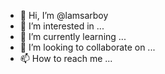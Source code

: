 - 👋 Hi, I’m @lamsarboy
- 👀 I’m interested in ...
- 🌱 I’m currently learning ...
- 💞️ I’m looking to collaborate on ...
- 📫 How to reach me ...

<!---
lamsarboy/lamsarboy is a ✨ special ✨ repository because its `README.md` (this file) appears on your GitHub profile.
You can click the Preview link to take a look at your changes.
--->

